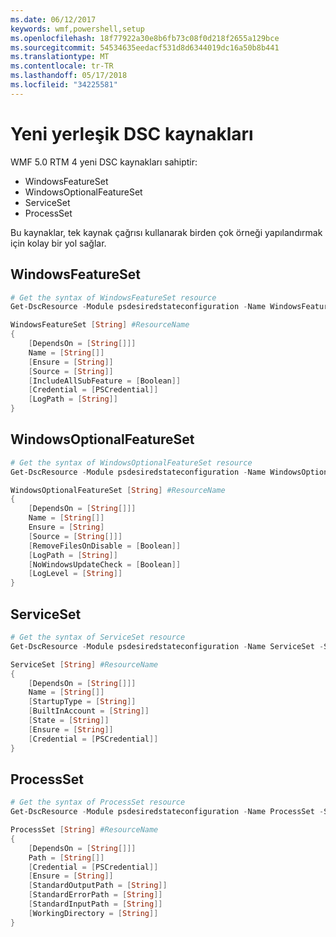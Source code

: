 ```yaml
---
ms.date: 06/12/2017
keywords: wmf,powershell,setup
ms.openlocfilehash: 18f77922a30e8b6fb73c08f0d218f2655a129bce
ms.sourcegitcommit: 54534635eedacf531d8d6344019dc16a50b8b441
ms.translationtype: MT
ms.contentlocale: tr-TR
ms.lasthandoff: 05/17/2018
ms.locfileid: "34225581"
---
```

# <a name="new-built-in-dsc-resources"></a>Yeni yerleşik DSC kaynakları

WMF 5.0 RTM 4 yeni DSC kaynakları sahiptir:
* WindowsFeatureSet
* WindowsOptionalFeatureSet
* ServiceSet
* ProcessSet

Bu kaynaklar, tek kaynak çağrısı kullanarak birden çok örneği yapılandırmak için kolay bir yol sağlar.

## <a name="windowsfeatureset"></a>WindowsFeatureSet

```powershell
# Get the syntax of WindowsFeatureSet resource
Get-DscResource -Module psdesiredstateconfiguration -Name WindowsFeatureSet -Syntax

WindowsFeatureSet [String] #ResourceName
{
    [DependsOn = [String[]]]
    Name = [String[]]
    [Ensure = [String]]
    [Source = [String]]
    [IncludeAllSubFeature = [Boolean]]
    [Credential = [PSCredential]]
    [LogPath = [String]]
}
```

## <a name="windowsoptionalfeatureset"></a>WindowsOptionalFeatureSet

```powershell
# Get the syntax of WindowsOptionalFeatureSet resource
Get-DscResource -Module psdesiredstateconfiguration -Name WindowsOptionalFeatureSet -Syntax

WindowsOptionalFeatureSet [String] #ResourceName
{
    [DependsOn = [String[]]]
    Name = [String[]]
    Ensure = [String]
    [Source = [String[]]]
    [RemoveFilesOnDisable = [Boolean]]
    [LogPath = [String]]
    [NoWindowsUpdateCheck = [Boolean]]
    [LogLevel = [String]]
}
```

## <a name="serviceset"></a>ServiceSet

```powershell
# Get the syntax of ServiceSet resource
Get-DscResource -Module psdesiredstateconfiguration -Name ServiceSet -Syntax

ServiceSet [String] #ResourceName
{
    [DependsOn = [String[]]]
    Name = [String[]]
    [StartupType = [String]]
    [BuiltInAccount = [String]]
    [State = [String]]
    [Ensure = [String]]
    [Credential = [PSCredential]]
}
```

## <a name="processset"></a>ProcessSet

```powershell
# Get the syntax of ProcessSet resource
Get-DscResource -Module psdesiredstateconfiguration -Name ProcessSet -Syntax

ProcessSet [String] #ResourceName
{
    [DependsOn = [String[]]]
    Path = [String[]]
    [Credential = [PSCredential]]
    [Ensure = [String]]
    [StandardOutputPath = [String]]
    [StandardErrorPath = [String]]
    [StandardInputPath = [String]]
    [WorkingDirectory = [String]]
}
```
